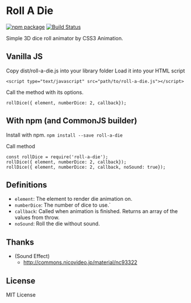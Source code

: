 # Roll A Die
[![npm package](https://img.shields.io/npm/v/roll-a-die.svg?style=flat-square)](https://www.npmjs.org/package/roll-a-die)  [![Build Status](https://img.shields.io/travis/chukwumaijem/roll-a-die.svg?style=flat-square)](https://travis-ci.com/chukwumaijem/roll-a-die)

Simple 3D dice roll animator by CSS3 Animation.
## Vanilla JS
Copy dist/roll-a-die.js into your library folder
Load it into your HTML script
```
<script type="text/javascript" src="path/to/roll-a-die.js"></script>
```

Call the method with its options.
```
rollDice({ element, numberDice: 2, callback});
```

## With npm (and CommonJS builder)
Install with npm.
```npm install --save roll-a-die```

Call method
```
const rollDice = require('roll-a-die');
rollDice({ element, numberDice: 2, callback});
rollDice({ element, numberDice: 2, callback, noSound: true});
```

## Definitions

* `element`: The element to render die animation on.
* `numberDice`: The number of dice to use.`
* `callback`: Called when animation is finished. Returns an array of the values from throw.
* `noSound`: Roll the die without sound.

## Thanks
* (Sound Effect)
   * http://commons.nicovideo.jp/material/nc93322

## License
MIT License